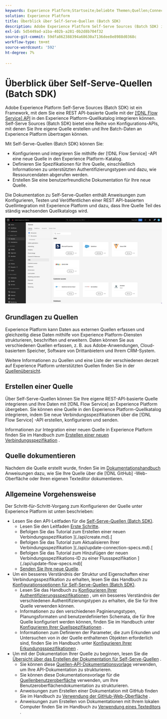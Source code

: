 ```yaml
---
keywords: Experience Platform;Startseite;beliebte Themen;Quellen;Connectoren;Quell-Connectoren;Quellen-SDK;SDK
solution: Experience Platform
title: Überblick über Self-Serve-Quellen (Batch SDK)
description: Adobe Experience Platform Self-Serve Sources (Batch SDK) ist eine Reihe von Konfigurations-APIs, mit denen Sie eine REST API-basierte Quelle mithilfe der Flow Service-API integrieren können, um Ihre Daten an Experience Platform zu übertragen.
exl-id: 5d5449ad-a1ba-402b-a281-0b2d8b704f32
source-git-commit: 59dfa862388394a68630a7136dee8e8988d0368c
workflow-type: tm+mt
source-wordcount: '592'
ht-degree: 7%

---
```


# Überblick über Self-Serve-Quellen (Batch SDK)

Adobe Experience Platform Self-Serve Sources (Batch SDK) ist ein Framework, mit dem Sie eine REST API-basierte Quelle mit der [[!DNL Flow Service] API](https://www.adobe.io/experience-platform-apis/references/flow-service/) in den Experience Platform-Quellkatalog integrieren können. Self-Serve Sources (Batch SDK) bietet eine Reihe von Konfigurations-APIs, mit denen Sie Ihre eigene Quelle erstellen und Ihre Batch-Daten an Experience Platform übertragen können.

Mit Self-Serve-Quellen (Batch SDK) können Sie:

* Konfigurieren und integrieren Sie mithilfe der [!DNL Flow Service] -API eine neue Quelle in den Experience Platform-Katalog.
* Definieren Sie Spezifikationen für Ihre Quelle, einschließlich Informationen zu unterstützten Authentifizierungstypen und dazu, wie Ressourcendaten abgerufen werden.
* Erstellen Sie eine benutzerfreundliche Dokumentation für Ihre neue Quelle.

Die Dokumentation zu Self-Serve-Quellen enthält Anweisungen zum Konfigurieren, Testen und Veröffentlichen einer REST API-basierten Quellintegration mit Experience Platform und dazu, dass Ihre Quelle Teil des ständig wachsenden Quellkatalogs wird.

![Katalog](./assets/catalog.png)

## Grundlagen zu Quellen

Experience Platform kann Daten aus externen Quellen erfassen und gleichzeitig diese Daten mithilfe von Experience Platform-Diensten strukturieren, beschriften und erweitern. Daten können Sie aus verschiedenen Quellen erfassen, z. B. aus Adobe-Anwendungen, Cloud-basiertem Speicher, Software von Drittanbietern und Ihrem CRM-System.

Weitere Informationen zu Quellen und eine Liste der verschiedenen derzeit auf Experience Platform unterstützten Quellen finden Sie in der [Quellenübersicht](../home.md).

## Erstellen einer Quelle

Über Self-Serve-Quellen können Sie Ihre eigene REST-API-basierte Quelle integrieren und Ihre Daten mit [!DNL Flow Service] an Experience Platform übergeben. Sie können eine Quelle in den Experience Platform-Quellkatalog integrieren, indem Sie neue Verbindungsspezifikationen über die [!DNL Flow Service] -API erstellen, konfigurieren und senden.

Informationen zur Integration einer neuen Quelle in Experience Platform finden Sie im Handbuch zum [Erstellen einer neuen Verbindungsspezifikation](./api/api-overview.md) .

## Quelle dokumentieren

Nachdem die Quelle erstellt wurde, finden Sie im [Dokumentationshandbuch](./documentation/doc-overview.md) Anweisungen dazu, wie Sie Ihre Quelle über die [!DNL GitHub] -Web-Oberfläche oder Ihren eigenen Texteditor dokumentieren.

## Allgemeine Vorgehensweise

Der Schritt-für-Schritt-Vorgang zum Konfigurieren der Quelle unter Experience Platform ist unten beschrieben:

* Lesen Sie den API-Leitfaden für die [Self-Serve-Quellen (Batch SDK)](./api/api-overview.md).
   * Lesen Sie den Leitfaden [Erste Schritte](./api/getting-started.md).
   * Befolgen Sie das Tutorial zum Erstellen einer neuen Verbindungsspezifikation ](./api/create.md).[
   * Befolgen Sie das Tutorial zum Aktualisieren Ihrer Verbindungsspezifikation ](./api/update-connection-specs.md).[
   * Befolgen Sie das Tutorial zum Hinzufügen der neuen Verbindungsspezifikations-ID zu einer Flussspezifikation ](./api/update-flow-specs.md)[
   * [Senden Sie Ihre neue Quelle](./api/submit.md).
* Um ein besseres Verständnis der Struktur und Eigenschaften einer Verbindungsspezifikation zu erhalten, lesen Sie das Handbuch zu [Konfigurationsoptionen für Self-Serve-Quellen (Batch SDK)](./config/config.md).
   * Lesen Sie das Handbuch zu [Konfigurieren Ihrer Authentifizierungsspezifikationen](./config/authspec.md) , um ein besseres Verständnis der verschiedenen Authentifizierungstypen zu erhalten, die Sie für Ihre Quelle verwenden können.
   * Informationen zu den verschiedenen Paginierungstypen, Planungsformaten und benutzerdefinierten Schemata, die für Ihre Quelle konfiguriert werden können, finden Sie im Handbuch unter [Konfigurieren Ihrer Quellspezifikationen](./config/sourcespec.md) .
   * Informationen zum Definieren der Parameter, die zum Erkunden und Untersuchen von in der Quelle enthaltenen Objekten erforderlich sind, finden Sie im Handbuch unter [Konfigurieren Ihrer Erkundungsspezifikationen](./config/explorespec.md) .
* Um mit der Dokumentation Ihrer Quelle zu beginnen, lesen Sie die [Übersicht über das Erstellen der Dokumentation für Self-Serve-Quellen](./documentation/doc-overview.md) .
   * Sie können diese [Quellen-API-Dokumentationsvorlage](./documentation/template.md) verwenden, um Ihre API-Dokumentation zu strukturieren.
   * Sie können diese Dokumentationsvorlage für die [Quellenbenutzeroberfläche](./documentation/ui-template.md) verwenden, um Ihre Benutzeroberflächendokumentation zu strukturieren.
   * Anweisungen zum Erstellen einer Dokumentation mit GitHub finden Sie im Handbuch zu [Verwendung der GitHub-Web-Oberfläche](./documentation/github.md) .
   * Anweisungen zum Erstellen von Dokumentationen mit Ihrem lokalen Computer finden Sie im Handbuch zu [Verwendung eines Texteditors](./documentation/text-editor.md) .
